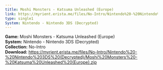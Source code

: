 ```yaml
---
title: Moshi Monsters - Katsuma Unleashed (Europe)
link: https://myrient.erista.me/files/No-Intro/Nintendo%20-%20Nintendo%203DS%20(Decrypted)/Moshi%20Monsters%20-%20Katsuma%20Unleashed%20(Europe).zip
type: single1
System: Nintendo - Nintendo 3DS (Decrypted)
---
```

<b>Game:</b> Moshi Monsters - Katsuma Unleashed (Europe)<br>
<b>System:</b> Nintendo - Nintendo 3DS (Decrypted)<br>
<b>Collection:</b> No-Intro<br>
<b>Download:</b> https://myrient.erista.me/files/No-Intro/Nintendo%20-%20Nintendo%203DS%20(Decrypted)/Moshi%20Monsters%20-%20Katsuma%20Unleashed%20(Europe).zip